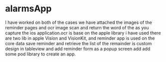 # alarmsApp
I have worked on both of the cases we have attached the images of the reminder pages and ocr image scan and return the word of the as you capture the ios application.ocr is base on the apple library i have used there are two lib in apple Vision and VisionKit,
and reminder app is used on the core data save reminder and retrieve the list of the remainder is custom design in tableview and add reminder form as a popup screen add add some pod library to create an app.

